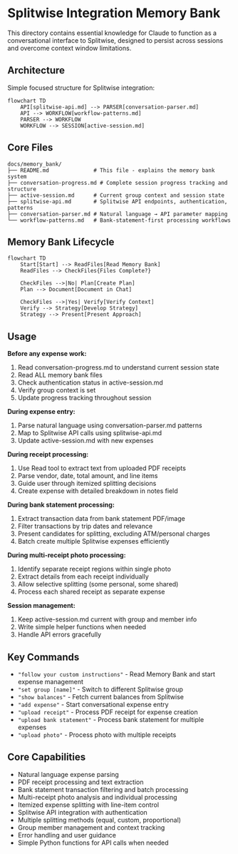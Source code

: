 # Splitwise Integration Memory Bank

This directory contains essential knowledge for Claude to function as a conversational interface to Splitwise, designed to persist across sessions and overcome context window limitations.

## Architecture

Simple focused structure for Splitwise integration:

```mermaid
flowchart TD
    API[splitwise-api.md] --> PARSER[conversation-parser.md]
    API --> WORKFLOW[workflow-patterns.md]
    PARSER --> WORKFLOW
    WORKFLOW --> SESSION[active-session.md]
```

## Core Files

```
docs/memory_bank/
├── README.md              # This file - explains the memory bank system
├── conversation-progress.md # Complete session progress tracking and structure
├── active-session.md      # Current group context and session state
├── splitwise-api.md       # Splitwise API endpoints, authentication, patterns
├── conversation-parser.md # Natural language → API parameter mapping
└── workflow-patterns.md   # Bank-statement-first processing workflows
```

## Memory Bank Lifecycle

```mermaid
flowchart TD
    Start[Start] --> ReadFiles[Read Memory Bank]
    ReadFiles --> CheckFiles{Files Complete?}

    CheckFiles -->|No| Plan[Create Plan]
    Plan --> Document[Document in Chat]

    CheckFiles -->|Yes| Verify[Verify Context]
    Verify --> Strategy[Develop Strategy]
    Strategy --> Present[Present Approach]
```

## Usage

**Before any expense work:**
1. Read conversation-progress.md to understand current session state
2. Read ALL memory bank files
3. Check authentication status in active-session.md
4. Verify group context is set
5. Update progress tracking throughout session

**During expense entry:**
1. Parse natural language using conversation-parser.md patterns
2. Map to Splitwise API calls using splitwise-api.md
3. Update active-session.md with new expenses

**During receipt processing:**
1. Use Read tool to extract text from uploaded PDF receipts
2. Parse vendor, date, total amount, and line items
3. Guide user through itemized splitting decisions
4. Create expense with detailed breakdown in notes field

**During bank statement processing:**
1. Extract transaction data from bank statement PDF/image
2. Filter transactions by trip dates and relevance
3. Present candidates for splitting, excluding ATM/personal charges
4. Batch create multiple Splitwise expenses efficiently

**During multi-receipt photo processing:**
1. Identify separate receipt regions within single photo
2. Extract details from each receipt individually
3. Allow selective splitting (some personal, some shared)
4. Process each shared receipt as separate expense

**Session management:**
1. Keep active-session.md current with group and member info
2. Write simple helper functions when needed
3. Handle API errors gracefully

## Key Commands

- `"follow your custom instructions"` - Read Memory Bank and start expense management
- `"set group [name]"` - Switch to different Splitwise group
- `"show balances"` - Fetch current balances from Splitwise
- `"add expense"` - Start conversational expense entry
- `"upload receipt"` - Process PDF receipt for expense creation
- `"upload bank statement"` - Process bank statement for multiple expenses
- `"upload photo"` - Process photo with multiple receipts

## Core Capabilities

- Natural language expense parsing
- PDF receipt processing and text extraction
- Bank statement transaction filtering and batch processing
- Multi-receipt photo analysis and individual processing
- Itemized expense splitting with line-item control
- Splitwise API integration with authentication
- Multiple splitting methods (equal, custom, proportional)
- Group member management and context tracking
- Error handling and user guidance
- Simple Python functions for API calls when needed